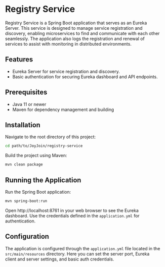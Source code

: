 # Registry Service

Registry Service is a Spring Boot application that serves as an Eureka Server. This service is designed to manage service registration and discovery, enabling microservices to find and communicate with each other seamlessly. The application also logs the registration and renewal of services to assist with monitoring in distributed environments.

## Features
- Eureka Server for service registration and discovery.
- Basic authentication for securing Eureka dashboard and API endpoints.

## Prerequisites
- Java 11 or newer
- Maven for dependency management and building

## Installation

Navigate to the root directory of this project:

```bash
cd path/to/JoyJoin/registry-service
```

Build the project using Maven:

```bash
mvn clean package
```

## Running the Application

Run the Spring Boot application:

```bash
mvn spring-boot:run
```

Open http://localhost:8761 in your web browser to see the Eureka dashboard. Use the credentials defined in the `application.yml` for authentication.

## Configuration

The application is configured through the `application.yml` file located in the `src/main/resources` directory. Here you can set the server port, Eureka client and server settings, and basic auth credentials.
